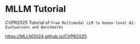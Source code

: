 # MLLM Tutorial

CVPR2025 Tutorial of `From Multimodal LLM to Human-level AI:
Evaluations and Benchmarks` 


https://MLLM2024.github.io/CVPR2025
